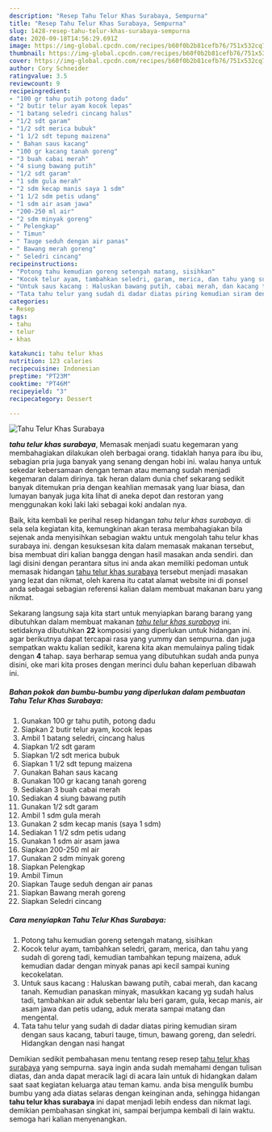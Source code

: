 ```yaml
---
description: "Resep Tahu Telur Khas Surabaya, Sempurna"
title: "Resep Tahu Telur Khas Surabaya, Sempurna"
slug: 1428-resep-tahu-telur-khas-surabaya-sempurna
date: 2020-09-18T14:56:29.691Z
image: https://img-global.cpcdn.com/recipes/b60f0b2b81cefb76/751x532cq70/tahu-telur-khas-surabaya-foto-resep-utama.jpg
thumbnail: https://img-global.cpcdn.com/recipes/b60f0b2b81cefb76/751x532cq70/tahu-telur-khas-surabaya-foto-resep-utama.jpg
cover: https://img-global.cpcdn.com/recipes/b60f0b2b81cefb76/751x532cq70/tahu-telur-khas-surabaya-foto-resep-utama.jpg
author: Cory Schneider
ratingvalue: 3.5
reviewcount: 9
recipeingredient:
- "100 gr tahu putih potong dadu"
- "2 butir telur ayam kocok lepas"
- "1 batang seledri cincang halus"
- "1/2 sdt garam"
- "1/2 sdt merica bubuk"
- "1 1/2 sdt tepung maizena"
- " Bahan saus kacang"
- "100 gr kacang tanah goreng"
- "3 buah cabai merah"
- "4 siung bawang putih"
- "1/2 sdt garam"
- "1 sdm gula merah"
- "2 sdm kecap manis saya 1 sdm"
- "1 1/2 sdm petis udang"
- "1 sdm air asam jawa"
- "200-250 ml air"
- "2 sdm minyak goreng"
- " Pelengkap"
- " Timun"
- " Tauge seduh dengan air panas"
- " Bawang merah goreng"
- " Seledri cincang"
recipeinstructions:
- "Potong tahu kemudian goreng setengah matang, sisihkan"
- "Kocok telur ayam, tambahkan seledri, garam, merica, dan tahu yang sudah di goreng tadi, kemudian tambahkan tepung maizena, aduk kemudian dadar dengan minyak panas api kecil sampai kuning kecokelatan."
- "Untuk saus kacang : Haluskan bawang putih, cabai merah, dan kacang tanah. Kemudian panaskan minyak, masukkan kacang yg sudah halus tadi, tambahkan air aduk sebentar lalu beri garam, gula, kecap manis, air asam jawa dan petis udang, aduk merata sampai matang dan mengental."
- "Tata tahu telur yang sudah di dadar diatas piring kemudian siram dengan saus kacang, taburi tauge, timun, bawang goreng, dan seledri. Hidangkan dengan nasi hangat"
categories:
- Resep
tags:
- tahu
- telur
- khas

katakunci: tahu telur khas 
nutrition: 123 calories
recipecuisine: Indonesian
preptime: "PT23M"
cooktime: "PT46M"
recipeyield: "3"
recipecategory: Dessert

---
```



![Tahu Telur Khas Surabaya](https://img-global.cpcdn.com/recipes/b60f0b2b81cefb76/751x532cq70/tahu-telur-khas-surabaya-foto-resep-utama.jpg)

<b><i>tahu telur khas surabaya</i></b>, Memasak menjadi suatu kegemaran yang membahagiakan dilakukan oleh berbagai orang. tidaklah hanya para ibu ibu, sebagian pria juga banyak yang senang dengan hobi ini. walau hanya untuk sekedar kebersamaan dengan teman atau memang sudah menjadi kegemaran dalam dirinya. tak heran dalam dunia chef sekarang sedikit banyak ditemukan pria dengan keahlian memasak yang luar biasa, dan lumayan banyak juga kita lihat di aneka depot dan restoran yang menggunakan koki laki laki sebagai koki andalan nya.



Baik, kita kembali ke perihal resep hidangan <i>tahu telur khas surabaya</i>. di sela sela kegiatan kita, kemungkinan akan terasa membahagiakan bila sejenak anda menyisihkan sebagian waktu untuk mengolah tahu telur khas surabaya ini. dengan kesuksesan kita dalam memasak makanan tersebut, bisa membuat diri kalian bangga dengan hasil masakan anda sendiri. dan lagi disini dengan perantara situs ini anda akan memiliki pedoman untuk memasak hidangan <u>tahu telur khas surabaya</u> tersebut menjadi masakan yang lezat dan nikmat, oleh karena itu catat alamat website ini di ponsel anda sebagai sebagian referensi kalian dalam membuat makanan baru yang nikmat.


Sekarang langsung saja kita start untuk menyiapkan barang barang yang dibutuhkan dalam membuat makanan <u><i>tahu telur khas surabaya</i></u> ini. setidaknya dibutuhkan <b>22</b> komposisi yang diperlukan untuk hidangan ini. agar berikutnya dapat tercapai rasa yang yummy dan sempurna. dan juga sempatkan waktu kalian sedikit, karena kita akan memulainya paling tidak dengan <b>4</b> tahap. saya berharap semua yang dibutuhkan sudah anda punya disini, oke mari kita proses dengan merinci dulu bahan keperluan dibawah ini.

<!--inarticleads1-->

##### Bahan pokok dan bumbu-bumbu yang diperlukan dalam pembuatan Tahu Telur Khas Surabaya:

1. Gunakan 100 gr tahu putih, potong dadu
1. Siapkan 2 butir telur ayam, kocok lepas
1. Ambil 1 batang seledri, cincang halus
1. Siapkan 1/2 sdt garam
1. Siapkan 1/2 sdt merica bubuk
1. Siapkan 1 1/2 sdt tepung maizena
1. Gunakan  Bahan saus kacang
1. Gunakan 100 gr kacang tanah goreng
1. Sediakan 3 buah cabai merah
1. Sediakan 4 siung bawang putih
1. Gunakan 1/2 sdt garam
1. Ambil 1 sdm gula merah
1. Gunakan 2 sdm kecap manis (saya 1 sdm)
1. Sediakan 1 1/2 sdm petis udang
1. Gunakan 1 sdm air asam jawa
1. Siapkan 200-250 ml air
1. Gunakan 2 sdm minyak goreng
1. Siapkan  Pelengkap
1. Ambil  Timun
1. Siapkan  Tauge seduh dengan air panas
1. Siapkan  Bawang merah goreng
1. Siapkan  Seledri cincang




<!--inarticleads2-->

##### Cara menyiapkan Tahu Telur Khas Surabaya:

1. Potong tahu kemudian goreng setengah matang, sisihkan
1. Kocok telur ayam, tambahkan seledri, garam, merica, dan tahu yang sudah di goreng tadi, kemudian tambahkan tepung maizena, aduk kemudian dadar dengan minyak panas api kecil sampai kuning kecokelatan.
1. Untuk saus kacang : Haluskan bawang putih, cabai merah, dan kacang tanah. Kemudian panaskan minyak, masukkan kacang yg sudah halus tadi, tambahkan air aduk sebentar lalu beri garam, gula, kecap manis, air asam jawa dan petis udang, aduk merata sampai matang dan mengental.
1. Tata tahu telur yang sudah di dadar diatas piring kemudian siram dengan saus kacang, taburi tauge, timun, bawang goreng, dan seledri. Hidangkan dengan nasi hangat




Demikian sedikit pembahasan menu tentang resep resep <u>tahu telur khas surabaya</u> yang sempurna. saya ingin anda sudah memahami dengan tulisan diatas, dan anda dapat meracik lagi di acara lain untuk di hidangkan dalam saat saat kegiatan keluarga atau teman kamu. anda bisa mengulik bumbu bumbu yang ada diatas selaras dengan keinginan anda, sehingga hidangan <b>tahu telur khas surabaya</b> ini dapat menjadi lebih endess dan nikmat lagi. demikian pembahasan singkat ini, sampai berjumpa kembali di lain waktu. semoga hari kalian menyenangkan.
